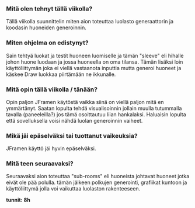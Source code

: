 ### Mitä olen tehnyt tällä viikolla?
Tällä viikolla suunnittelin miten aion toteuttaa luolasto generaattorin ja koodasin huoneiden generoinnin.

### Miten ohjelma on edistynyt?
Sain tehtyä luokat ja testit huoneen luomiselle ja tämän "sleeve" eli hihalle johon huone luodaan ja jossa huoneella on oma tilansa.
Tämän lisäksi loin käyttöliittymän joka ei viellä vastaanota inputtia mutta generoi huoneet ja käskee Draw luokkaa piirtämään ne ikkunalle.

### Mitä opin tällä viikolla / tänään?
Opin paljon JFramen käytöstä vaikka siinä on viellä paljon mitä en ymmärtänyt. 
Saatan lopulta tehdä visualisoinnin jollain muulla tutummalla tavalla (paneeleilla?) jos tämä osoittautuu liian hankalaksi.
Haluaisin lopulta että sovelluksella voisi nähdä luolan generoinnin vaiheet.

### Mikä jäi epäselväksi tai tuottanut vaikeuksia?
JFramen käyttö jäi hyvin epäselväksi.

### Mitä teen seuraavaksi?
Seuraavaksi aion toteuttaa "sub-rooms" eli huoneista johtavat huoneet jotka eivät ole pää polulla.
tämän jälkeen polkujen generointi, grafiikat kuntoon ja käyttöliittymä jolla voi vaikuttaa luolaston rakenteeseen.

**tunnit: 8h**
